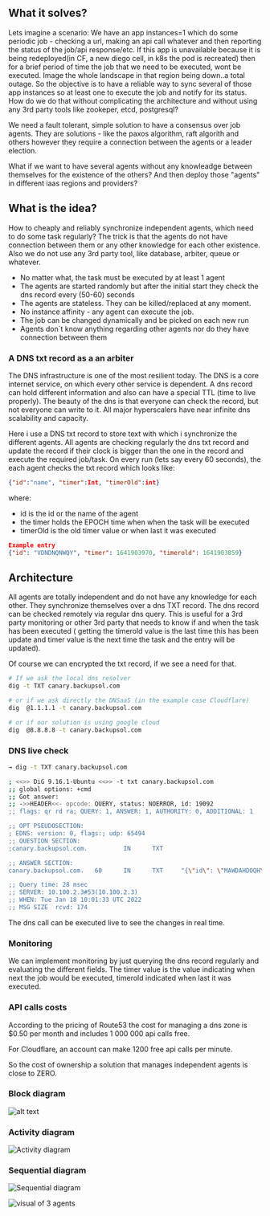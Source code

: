## What it solves?
Lets imagine a scenario:
We have an app instances=1 which do some periodic job - checking a url, making an api call whatever and then reporting the status of the job/api response/etc. If this app is unavailable because it is being redeployed(in CF, a new diego cell, in k8s the pod is recreated) then for a brief period of time the job that we need to be executed, wont be executed. Image the whole landscape in that region being down..a total outage.
So the objective is to have a reliable way to sync several of those app instances so at least one to execute the job and notify for its status.
How do we do that without complicating the architecture and without using any 3rd party tools like zookeper, etcd, postgresql?

We need a fault tolerant, simple solution to have a consensus over job agents. They are solutions - like the paxos algorithm, raft algorith and others however they require a connection between the agents or a leader election.

What if we want to have several agents without any knowleadge between themselves for the existence of the others? And then deploy those "agents" in different iaas regions and providers?

## What is the idea?

How to cheaply and reliably synchronize independent agents, which need to do some task regularly? The trick is that the agents do not have connection between them or any other knowledge for each other existence. Also we do not use any 3rd party tool, like database, arbiter, queue or whatever.

* No matter what, the task must be executed by at least 1 agent
* The agents are started randomly but after the initial start they check the dns record every (50-60) seconds
* The agents are stateless. They can be killed/replaced at any moment.
* No instance affinity - any agent can execute the job.
* The job can be changed dynamically and be picked on each new run
* Agents don`t know anything regarding other agents nor do they have connection between them


### A DNS txt record as a an arbiter 

The DNS infrastructure is one of the most resilient today. The DNS is a core internet service, on which every other service is dependent. A dns record can hold different information and also can have a special TTL (time to live properly). The beauty of the dns is that everyone can check the record, but not everyone can write to it. All major hyperscalers have near infinite dns scalability and capacity.

Here i use a DNS txt record to store text with which i synchronize the different agents. 
All agents are checking regularly the dns txt record and update the record if their clock is bigger than the one in the record and execute the required job/task.
On every run (lets say every 60 seconds), the each agent checks the txt record which looks like:

```json
{"id":"name", "timer":Int, "timerOld":int}
```
where:
*  id is the id or the name of the agent
* the timer holds the EPOCH time when when the task will be executed
* timerOld is the old timer value or when last it was executed

```json
Example entry
{"id": "VDNDNQNWQY", "timer": 1641903970, "timerold": 1641903859}
```

## Architecture

All agents are totally independent and do not have any knowledge for each other. They synchronize themselves over a dns TXT record. The dns record can be checked remotely via regular dns query. This is useful for a 3rd party monitoring or other 3rd party that needs to know if and when the task has been executed ( getting the timerold value is the last time this has been update and timer value is the next time the task and the entry will be updated).

Of course we can encrypted the txt record, if we see a need for that.

```bash
# If we ask the local dns resolver
dig -t TXT canary.backupsol.com

# or if we ask directly the DNSaaS (in the example case Cloudflare)
dig  @1.1.1.1 -t canary.backupsol.com

# or if our solution is using google cloud
dig  @8.8.8.8 -t canary.backupsol.com
```

### DNS live check
```bash
→ dig -t TXT canary.backupsol.com

; <<>> DiG 9.16.1-Ubuntu <<>> -t txt canary.backupsol.com
;; global options: +cmd
;; Got answer:
;; ->>HEADER<<- opcode: QUERY, status: NOERROR, id: 19092
;; flags: qr rd ra; QUERY: 1, ANSWER: 1, AUTHORITY: 0, ADDITIONAL: 1

;; OPT PSEUDOSECTION:
; EDNS: version: 0, flags:; udp: 65494
;; QUESTION SECTION:
;canary.backupsol.com.          IN      TXT

;; ANSWER SECTION:
canary.backupsol.com.   60      IN      TXT     "{\"id\": \"MAWDAHDOQH\", \"timer\": 1642500093, \"timerold\": 1642500022, \"entryid\": \"1b603cac9e8aeb0510e97aced8b9a934\"}"

;; Query time: 28 msec
;; SERVER: 10.100.2.3#53(10.100.2.3)
;; WHEN: Tue Jan 18 10:01:33 UTC 2022
;; MSG SIZE  rcvd: 174
```

The dns call can be executed live to see the changes in real time.

### Monitoring

We can implement monitoring by just querying the dns record regularly and evaluating the different fields. The timer value is the value indicating when next the job would be executed, timerold indicated when last it was executed.

### API calls costs

According to the pricing of Route53 the cost for managing a dns zone is $0.50 per month and includes 1 000 000 api calls free.

For Cloudflare, an account can make 1200 free api calls per minute.

So the cost of ownership a solution that manages independent agents is close to ZERO.

### Block diagram

![alt text](https://github.com/ianchov/sync-agents-over-dns/blob/master/images/blockdiagram.png?raw=true "Block diagram")

### Activity diagram

![Activity diagram](https://github.com/ianchov/sync-agents-over-dns/blob/master/images/activity.png?raw=true "Activity diagram")


### Sequential diagram

![Sequential diagram](https://github.com/ianchov/sync-agents-over-dns/blob/master/images/sequencial.png?raw=true "Sequential diagram")


![visual of 3 agents](https://github.com/ianchov/sync-agents-over-dns/blob/master/images/agents_syncing_over_api_calls.JPG?raw=true "Visual")


